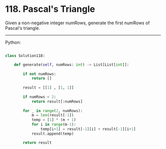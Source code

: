 # 118. Pascal's Triangle

Given a non-negative integer numRows, generate the first numRows of Pascal's
triangle.

---

Python:

```python

class Solution118:

    def generate(self, numRows: int) -> List[List[int]]:
        
        if not numRows:
            return []
        
        result = [[1] , [1, 1]]
        
        if numRows < 2:
            return result[:numRows]
        
        for _ in range(2, numRows):
            m = len(result[-1])
            temp = [1] * (m + 1)
            for i in range(m-1):
                temp[i+1] = result[-1][i] + result[-1][i+1]
            result.append(temp)

        return result
```
